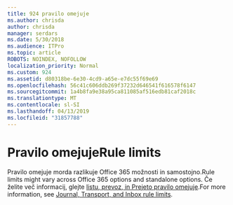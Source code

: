 ```yaml
---
title: 924 pravilo omejuje
ms.author: chrisda
author: chrisda
manager: serdars
ms.date: 5/30/2018
ms.audience: ITPro
ms.topic: article
ROBOTS: NOINDEX, NOFOLLOW
localization_priority: Normal
ms.custom: 924
ms.assetid: d80318be-6e30-4cd9-a65e-e7dc55f69e69
ms.openlocfilehash: 56c41c606ddb269f37232d646541f616578f6147
ms.sourcegitcommit: 1a4b8fa9e38a95ca811085af516edb81caf2018c
ms.translationtype: MT
ms.contentlocale: sl-SI
ms.lasthandoff: 04/13/2019
ms.locfileid: "31857788"
---
```

# <a name="rule-limits"></a><span data-ttu-id="b66d2-102">Pravilo omejuje</span><span class="sxs-lookup"><span data-stu-id="b66d2-102">Rule limits</span></span>

<span data-ttu-id="b66d2-103">Pravilo omejuje morda razlikuje Office 365 možnosti in samostojno.</span><span class="sxs-lookup"><span data-stu-id="b66d2-103">Rule limits might vary across Office 365 options and standalone options.</span></span> <span data-ttu-id="b66d2-104">Če želite več informacij, glejte [listu, prevoz, in Prejeto pravilo omejuje](https://technet.microsoft.com/library/exchange-online-limits.aspx).</span><span class="sxs-lookup"><span data-stu-id="b66d2-104">For more information, see [Journal, Transport, and Inbox rule limits](https://technet.microsoft.com/library/exchange-online-limits.aspx).</span></span>

